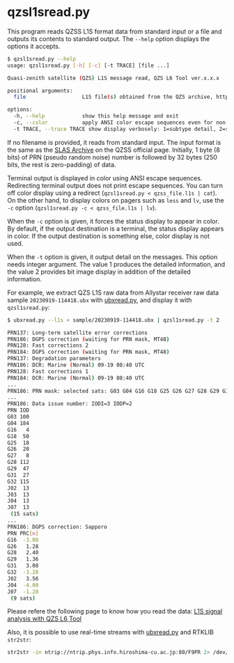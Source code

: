 # qzsl1sread.py

This program reads QZSS L1S format data from standard input or a file and outputs its contents to standard output. The ``--help`` option displays the options it accepts.

```bash
$ qzsl1sread.py --help
usage: qzsl1sread.py [-h] [-c] [-t TRACE] [file ...]

Quasi-zenith satellite (QZS) L1S message read, QZS L6 Tool ver.x.x.x

positional arguments:
  file                  L1S file(s) obtained from the QZS archive, https://sys.qzss.go.jp/dod/archives/slas.html

options:
  -h, --help            show this help message and exit
  -c, --color           apply ANSI color escape sequences even for non-terminal.
  -t TRACE, --trace TRACE show display verbosely: 1=subtype detail, 2=subtype and bit image.
```

If no filename is provided, it reads from standard input. The input format is the same as the [SLAS Archive](https://sys.qzss.go.jp/dod/en/archives/slas.html) on the QZSS official page. Initially, 1 byte (8 bits) of PRN (pseudo random noise) number is followed by 32 bytes (250 bits, the rest is zero-padding) of data.

Terminal output is displayed in color using ANSI escape sequences. Redirecting terminal output does not print escape sequences. You can turn off color display using a redirect (``qzsl1sread.py < qzss_file.l1s | cat``). On the other hand, to display colors on pagers such as ``less`` and ``lv``, use the ``-c`` option (``qzsl1sread.py -c < qzss_file.l1s | lv``).

When the ``-c`` option is given, it forces the status display to appear in color. By default, if the output destination is a terminal, the status display appears in color. If the output destination is something else, color display is not used.

When the ``-t`` option is given, it output detail on the messages. This option needs integer argument. The value 1 produces the detailed information, and the value 2 provides bit image display in addition of the detailed information.

For example, we extract QZS L1S raw data from Allystar receiver raw data sample ``20230919-114418.ubx`` with [ubxread.py](ubxread.md), and display it with ``qzsl1sread.py``:

```bash
$ ubxread.py --l1s < sample/20230919-114418.ubx | qzsl1sread.py -t 2

PRN137: Long-term satellite error corrections
PRN186: DGPS correction (waiting for PRN mask, MT48)
PRN128: Fast corrections 2
PRN184: DGPS correction (waiting for PRN mask, MT48)
PRN137: Degradation parameters
PRN186: DCR: Marine (Normal) 09-19 08:40 UTC
PRN128: Fast corrections 1
PRN184: DCR: Marine (Normal) 09-19 08:40 UTC
...
PRN186: PRN mask: selected sats: G03 G04 G16 G18 G25 G26 G27 G28 G29 G31 G32 J02 J03 J04 J07 (15 sats, IODP=2)
...
PRN186: Data issue number: IODI=3 IODP=2
PRN IOD
G03 100
G04 184
G16   4
G18  50
G25  18
G26  20
G27   8
G28 112
G29  47
G31  27
G32 115
J02  13
J03  13
J04  13
J07  13
 (15 sats)
...
PRN186: DGPS correction: Sapporo
PRN PRC[m]
G16  -3.08
G26   1.28
G28   2.40
G29   1.36
G31   3.08
G32  -3.28
J02   3.56
J04  -4.00
J07  -1.28
 (9 sats)
```

Please refere the following page to know how you read the data: [L1S signal analysis with QZS L6 Tool](https://s-taka.org/en/qzsl6tool-20231111upd/)

Also, it is possible to use real-time streams with [ubxread.py](ubxread.md) and RTKLIB ``str2str``:

```bash
str2str -in ntrip://ntrip.phys.info.hiroshima-cu.ac.jp:80/F9PR 2> /dev/null | ubxread.py --l1s | qzsl1sread.py
```
